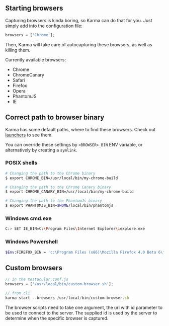 ## Starting browsers
Capturing browsers is kinda boring, so Karma can do that for you.
Just simply add into the configuration file:

```javascript
browsers = ['Chrome'];
```
Then, Karma will take care of autocapturing these browsers, as
well as killing them.

Currently available browsers:

* Chrome
* ChromeCanary
* Safari
* Firefox
* Opera
* PhantomJS
* IE


## Correct path to browser binary
Karma has some default paths, where to find these browsers.
Check out
[launchers]
to see them.

You can override these settings by `<BROWSER>_BIN` ENV variable,
or alternatively by creating a `symlink`.

### POSIX shells
```bash
# Changing the path to the Chrome binary
$ export CHROME_BIN=/usr/local/bin/my-chrome-build

# Changing the path to the Chrome Canary binary
$ export CHROME_CANARY_BIN=/usr/local/bin/my-chrome-build

# Changing the path to the PhantomJs binary
$ export PHANTOMJS_BIN=$HOME/local/bin/phantomjs
```

### Windows cmd.exe
```bash
C:> SET IE_BIN=C:\Program Files\Internet Explorer\iexplore.exe
```

### Windows Powershell
```bash
$Env:FIREFOX_BIN = 'c:\Program Files (x86)\Mozilla Firefox 4.0 Beta 6\firefox.exe'
```

## Custom browsers
```javascript
// in the testacular.conf.js
browsers = ['/usr/local/bin/custom-browser.sh'];

// from cli
karma start --browsers /usr/local/bin/custom-browser.sh
```
The browser scripts need to take one argument, the url with id
parameter to be used to connect to the server. The supplied id is used
by the server to determine when the specific browser is captured.


[launchers]: https://github.com/karma-runner/karma/blob/master/lib/launchers
